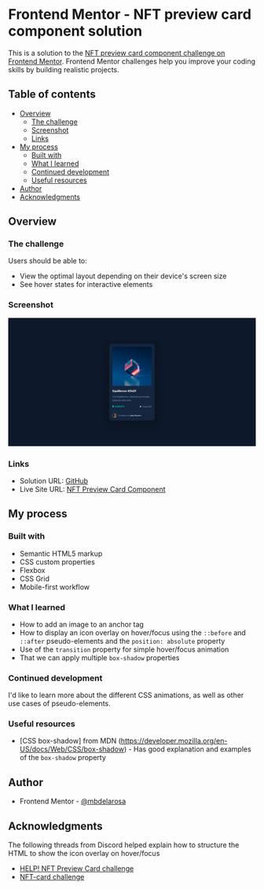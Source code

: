 # Frontend Mentor - NFT preview card component solution

This is a solution to the [NFT preview card component challenge on Frontend Mentor](https://www.frontendmentor.io/challenges/nft-preview-card-component-SbdUL_w0U). Frontend Mentor challenges help you improve your coding skills by building realistic projects. 

## Table of contents

- [Overview](#overview)
  - [The challenge](#the-challenge)
  - [Screenshot](#screenshot)
  - [Links](#links)
- [My process](#my-process)
  - [Built with](#built-with)
  - [What I learned](#what-i-learned)
  - [Continued development](#continued-development)
  - [Useful resources](#useful-resources)
- [Author](#author)
- [Acknowledgments](#acknowledgments)

## Overview

### The challenge

Users should be able to:

- View the optimal layout depending on their device's screen size
- See hover states for interactive elements

### Screenshot

![](./design/screenshot-desktop.png)

### Links

- Solution URL: [GitHub](https://github.com/mbdelarosa/nft-preview-card-component)
- Live Site URL: [NFT Preview Card Component](https://mbdelarosa.github.io/nft-preview-card-component)

## My process

### Built with

- Semantic HTML5 markup
- CSS custom properties
- Flexbox
- CSS Grid
- Mobile-first workflow

### What I learned

- How to add an image to an anchor tag
- How to display an icon overlay on hover/focus using the `::before` and `::after` pseudo-elements and the `position: absolute` property
- Use of the `transition` property for simple hover/focus animation
- That we can apply multiple `box-shadow` properties

### Continued development

I'd like to learn more about the different CSS animations, as well as other use cases of pseudo-elements.

### Useful resources

- [CSS box-shadow] from MDN (https://developer.mozilla.org/en-US/docs/Web/CSS/box-shadow) - Has good explanation and examples of the `box-shadow` property

## Author

- Frontend Mentor - [@mbdelarosa](https://www.frontendmentor.io/profile/mbdelarosa)

## Acknowledgments

The following threads from Discord helped explain how to structure the HTML to show the icon overlay on hover/focus
- [HELP! NFT Preview Card challenge](https://discord.com/channels/824970620529279006/1115263281947488287/1115269415701856347)
- [NFT-card challenge](https://discord.com/channels/824970620529279006/1119346696380493895/1119365835102900418)
